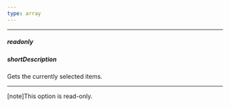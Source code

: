 ```yaml
---
type: array
---
```

---
##### readonly

##### shortDescription
Gets the currently selected items.

---
[note]This option is read-only.